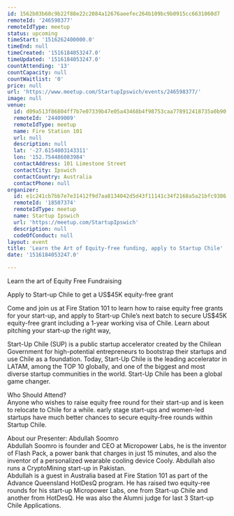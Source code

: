 ```yaml
---
id: 1562b03b68c9b22f88e22c2084a12676aeefec264b109bc9b0915cc6631060d7
remoteId: '246598377'
remoteIdType: meetup
status: upcoming
timeStart: '1516262400000.0'
timeEnd: null
timeCreated: '1516184053247.0'
timeUpdated: '1516184053247.0'
countAttending: '13'
countCapacity: null
countWaitlist: '0'
price: null
url: 'https://www.meetup.com/StartupIpswich/events/246598377/'
image: null
venue:
  id: d09a513f86804ff7b7e07339b47e05a43468b4f98753caa778912418735a0b90
  remoteId: '24409009'
  remoteIdType: meetup
  name: Fire Station 101
  url: null
  description: null
  lat: '-27.6154003143311'
  lon: '152.754486083984'
  contactAddress: 101 Limestone Street
  contactCity: Ipswich
  contactCountry: Australia
  contactPhone: null
organizer:
  id: e1c241cb7bb7e7e31412f9d7aa8134042d5d43f11141c34f2168a5a21bfc9386
  remoteId: '18507374'
  remoteIdType: meetup
  name: Startup Ipswich
  url: 'https://meetup.com/StartupIpswich'
  description: null
  codeOfConduct: null
layout: event
title: 'Learn the Art of Equity-free funding, apply to Startup Chile'
date: '1516184053247.0'

---
```

<p>Learn the art of Equity Free Fundraising</p> <p>Apply to Start-up Chile to get a US$45K equity-free grant</p> <p>Come and join us at Fire Station 101 to learn how to raise equity free grants for your start-up, and apply to Start-up Chile’s next batch to secure US$45K equity-free grant including a 1-year working visa of Chile. Learn about pitching your start-up the right way,</p> <p>Start-Up Chile (SUP) is a public startup accelerator created by the Chilean Government for high-potential entrepreneurs to bootstrap their startups and use Chile as a foundation. Today, Start-Up Chile is the leading accelerator in LATAM, among the TOP 10 globally, and one of the biggest and most diverse startup communities in the world. Start-Up Chile has been a global game changer.</p> <p>Who Should Attend?<br/>Anyone who wishes to raise equity free round for their start-up and is keen to relocate to Chile for a while. early stage start-ups and women-led startups have much better chances to secure equity-free rounds within Startup Chile.</p> <p>About our Presenter: Abdullah Soomro<br/>Abdullah Soomro is founder and CEO at Micropower Labs, he is the inventor of Flash Pack, a power bank that charges in just 15 minutes, and also the inventor of a personalized wearable cooling device Cooly. Abdullah also runs a CryptoMining start-up in Pakistan.<br/>Abdullah is a guest in Australia based at Fire Station 101 as part of the Advance Queensland HotDesQ program. He has raised two equity-ree rounds for his start-up Micropower Labs, one from Start-up Chile and another from HotDesQ. He was also the Alumni judge for last 3 Start-up Chile Applications.</p> 
